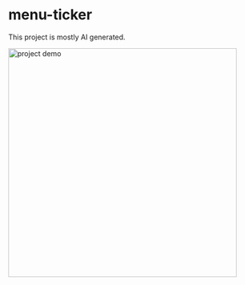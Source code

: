 # menu-ticker

This project is mostly AI generated.

<img width="456" alt="project demo" src="https://github.com/user-attachments/assets/25f2993c-f732-45e4-a95d-d07c10ddb92f" />
